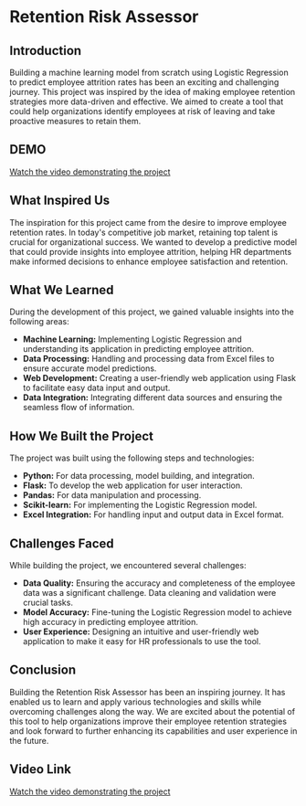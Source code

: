 # Retention Risk Assessor

## Introduction

Building a machine learning model from scratch using Logistic Regression to predict employee attrition rates has been an exciting and challenging journey. This project was inspired by the idea of making employee retention strategies more data-driven and effective. We aimed to create a tool that could help organizations identify employees at risk of leaving and take proactive measures to retain them.

## DEMO

[Watch the video demonstrating the project](https://www.youtube.com/watch?v=CVRS_CpXdF0)

## What Inspired Us

The inspiration for this project came from the desire to improve employee retention rates. In today's competitive job market, retaining top talent is crucial for organizational success. We wanted to develop a predictive model that could provide insights into employee attrition, helping HR departments make informed decisions to enhance employee satisfaction and retention.

## What We Learned

During the development of this project, we gained valuable insights into the following areas:

- **Machine Learning:** Implementing Logistic Regression and understanding its application in predicting employee attrition.
- **Data Processing:** Handling and processing data from Excel files to ensure accurate model predictions.
- **Web Development:** Creating a user-friendly web application using Flask to facilitate easy data input and output.
- **Data Integration:** Integrating different data sources and ensuring the seamless flow of information.

## How We Built the Project

The project was built using the following steps and technologies:

- **Python:** For data processing, model building, and integration.
- **Flask:** To develop the web application for user interaction.
- **Pandas:** For data manipulation and processing.
- **Scikit-learn:** For implementing the Logistic Regression model.
- **Excel Integration:** For handling input and output data in Excel format.

## Challenges Faced

While building the project, we encountered several challenges:

- **Data Quality:** Ensuring the accuracy and completeness of the employee data was a significant challenge. Data cleaning and validation were crucial tasks.
- **Model Accuracy:** Fine-tuning the Logistic Regression model to achieve high accuracy in predicting employee attrition.
- **User Experience:** Designing an intuitive and user-friendly web application to make it easy for HR professionals to use the tool.

## Conclusion

Building the Retention Risk Assessor has been an inspiring journey. It has enabled us to learn and apply various technologies and skills while overcoming challenges along the way. We are excited about the potential of this tool to help organizations improve their employee retention strategies and look forward to further enhancing its capabilities and user experience in the future.

## Video Link

[Watch the video demonstrating the project](https://www.youtube.com/watch?v=CVRS_CpXdF0)
